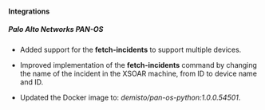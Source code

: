 
#### Integrations

##### Palo Alto Networks PAN-OS

- Added support for the **fetch-incidents** to support multiple devices.
  
- Improved implementation of the **fetch-incidents** command by changing the name of the incident in the XSOAR machine, from ID to device name and ID.

- Updated the Docker image to: *demisto/pan-os-python:1.0.0.54501*.